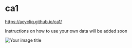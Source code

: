 # ca1

https://acycliq.github.io/ca1/

Instructions on how to use your own data will be added soon

<img src="viewer/assets/screenshot.jpg" alt="Your image title"/>